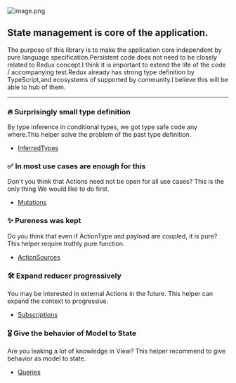 ![image.png](/assets/logo.svg)

## State management is core of the application.

The purpose of this library is to make the application core independent by pure language specification.Persistent code does not need to be closely related to Redux concept.I think it is important to extend the life of the code / accompanying test.Redux already has strong type definition by TypeScript,and ecosystems of supported by community.I believe this will be able to hub of them.

___

### 🔥 Surprisingly small type definition

By type inference in conditional types, we got type safe code any where.This helper solve the problem of the past type definition.
* [InferredTypes](inferred-types.md)

### ✅ In most use cases are enough for this

Don't you think that Actions need not be open for all use cases? This is the only thing We would like to do first.
* [Mutations](mutations.md)

### ✨ Pureness was kept

Do you think that even if ActionType and payload are coupled, it is pure? This helper require truthly pure function.
* [ActionSources](action-sources.md)

### 🛠 Expand reducer progressively

You may be interested in external Actions in the future. This helper can expand the context to progressive.
* [Subscriptions](subscriptions.md)

### 🎖 Give the behavior of Model to State

Are you leaking a lot of knowledge in View? This helper recommend to give behavior as model to state.
* [Queries](queries.md)
